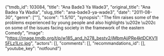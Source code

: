 {"tmdb_id": 103084, "title": "Ana Bade3 Ya Wade3", "original_title": "Ana Badea Ya Wadia", "slug_title": "ana-bade3-ya-wade3", "date": "2011-08-30", "genre": [""], "score": "1.5/10", "synopsis": "The film raises some of the problems experienced by young people and also highlights \u202e \u202c on some of the issues facing society in the framework of the eastern Comedy", "image": "https://image.tmdb.org/t/p/w185_and_h278_bestv2/jMbmAjjPRe4ktDCKV1l5FLz1Lrc.jpg", "actors": [], "comments": [], "recommandations_id": [], "youtube_key": "notfound"}